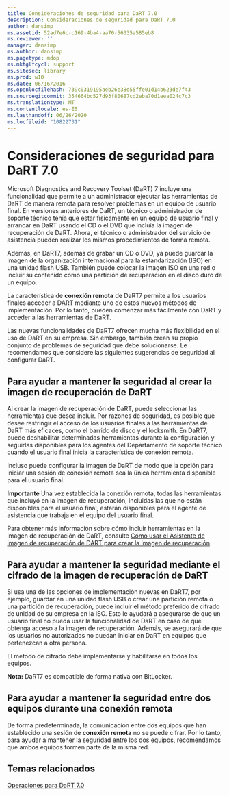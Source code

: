 ```yaml
---
title: Consideraciones de seguridad para DaRT 7.0
description: Consideraciones de seguridad para DaRT 7.0
author: dansimp
ms.assetid: 52ad7e6c-c169-4ba4-aa76-56335a585eb8
ms.reviewer: ''
manager: dansimp
ms.author: dansimp
ms.pagetype: mdop
ms.mktglfcycl: support
ms.sitesec: library
ms.prod: w10
ms.date: 06/16/2016
ms.openlocfilehash: 739c0319195aeb26e38d55ffe01d14b623de7f43
ms.sourcegitcommit: 354664bc527d93f80687cd2eba70d1eea024c7c3
ms.translationtype: MT
ms.contentlocale: es-ES
ms.lasthandoff: 06/26/2020
ms.locfileid: "10822731"
---
```

# Consideraciones de seguridad para DaRT 7.0


Microsoft Diagnostics and Recovery Toolset (DaRT) 7 incluye una funcionalidad que permite a un administrador ejecutar las herramientas de DaRT de manera remota para resolver problemas en un equipo de usuario final. En versiones anteriores de DaRT, un técnico o administrador de soporte técnico tenía que estar físicamente en un equipo de usuario final y arrancar en DaRT usando el CD o el DVD que incluía la imagen de recuperación de DaRT. Ahora, el técnico o administrador del servicio de asistencia pueden realizar los mismos procedimientos de forma remota.

Además, en DaRT7, además de grabar un CD o DVD, ya puede guardar la imagen de la organización internacional para la estandarización (ISO) en una unidad flash USB. También puede colocar la imagen ISO en una red o incluir su contenido como una partición de recuperación en el disco duro de un equipo.

La característica de **conexión remota** de DaRT7 permite a los usuarios finales acceder a DART mediante uno de estos nuevos métodos de implementación. Por lo tanto, pueden comenzar más fácilmente con DaRT y acceder a las herramientas de DaRT.

Las nuevas funcionalidades de DaRT7 ofrecen mucha más flexibilidad en el uso de DaRT en su empresa. Sin embargo, también crean su propio conjunto de problemas de seguridad que debe solucionarse. Le recomendamos que considere las siguientes sugerencias de seguridad al configurar DaRT.

## Para ayudar a mantener la seguridad al crear la imagen de recuperación de DaRT


Al crear la imagen de recuperación de DaRT, puede seleccionar las herramientas que desea incluir. Por razones de seguridad, es posible que desee restringir el acceso de los usuarios finales a las herramientas de DaRT más eficaces, como el barrido de disco y el locksmith. En DaRT7, puede deshabilitar determinadas herramientas durante la configuración y seguirlas disponibles para los agentes del Departamento de soporte técnico cuando el usuario final inicia la característica de conexión remota.

Incluso puede configurar la imagen de DaRT de modo que la opción para iniciar una sesión de conexión remota sea la única herramienta disponible para el usuario final.

**Importante**  Una vez establecida la conexión remota, todas las herramientas que incluyó en la imagen de recuperación, incluidas las que no están disponibles para el usuario final, estarán disponibles para el agente de asistencia que trabaja en el equipo del usuario final.

 

Para obtener más información sobre cómo incluir herramientas en la imagen de recuperación de DaRT, consulte [Cómo usar el Asistente de imagen de recuperación de DART para crear la imagen de recuperación](how-to-use-the-dart-recovery-image-wizard-to-create-the-recovery-image-dart-7.md).

## Para ayudar a mantener la seguridad mediante el cifrado de la imagen de recuperación de DaRT


Si usa una de las opciones de implementación nuevas en DaRT7, por ejemplo, guardar en una unidad flash USB o crear una partición remota o una partición de recuperación, puede incluir el método preferido de cifrado de unidad de su empresa en la ISO. Esto le ayudará a asegurarse de que un usuario final no pueda usar la funcionalidad de DaRT en caso de que obtenga acceso a la imagen de recuperación. Además, se asegurará de que los usuarios no autorizados no puedan iniciar en DaRT en equipos que pertenezcan a otra persona.

El método de cifrado debe implementarse y habilitarse en todos los equipos.

**Nota:**  DaRT7 es compatible de forma nativa con BitLocker.

 

## Para ayudar a mantener la seguridad entre dos equipos durante una conexión remota


De forma predeterminada, la comunicación entre dos equipos que han establecido una sesión de **conexión remota** no se puede cifrar. Por lo tanto, para ayudar a mantener la seguridad entre los dos equipos, recomendamos que ambos equipos formen parte de la misma red.

## Temas relacionados


[Operaciones para DaRT 7.0](operations-for-dart-70-new-ia.md)

 

 





